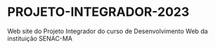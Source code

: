 # PROJETO-INTEGRADOR-2023
 Web site do Projeto Integrador do curso de Desenvolvimento Web da instituição SENAC-MA

